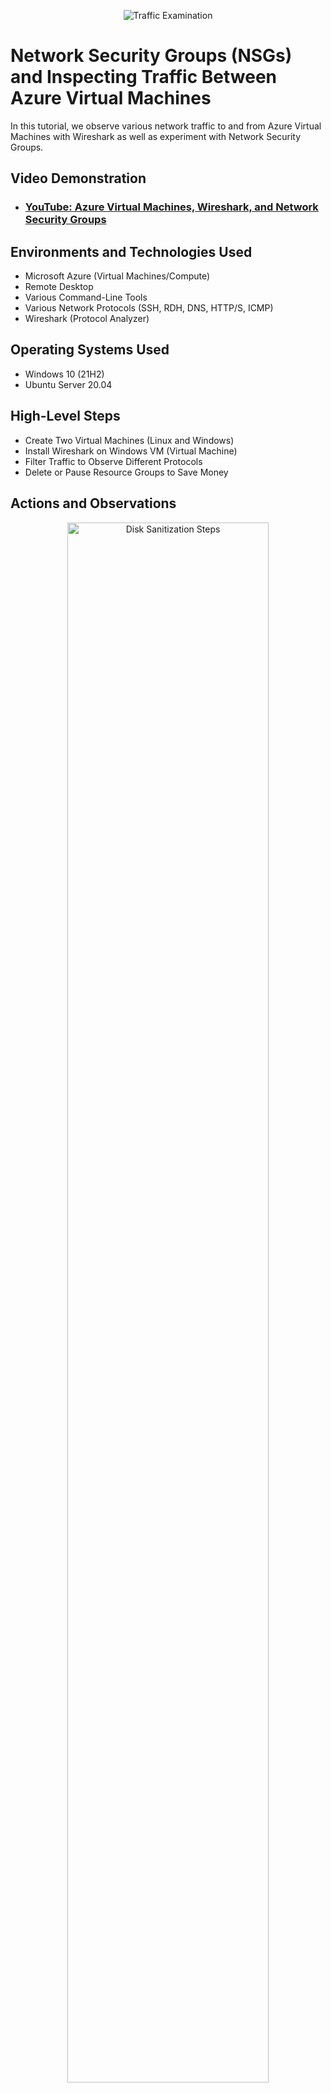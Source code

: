 <p align="center">
<img src="https://i.imgur.com/Ua7udoS.png" alt="Traffic Examination"/>
</p>

<h1>Network Security Groups (NSGs) and Inspecting Traffic Between Azure Virtual Machines</h1>
In this tutorial, we observe various network traffic to and from Azure Virtual Machines with Wireshark as well as experiment with Network Security Groups. <br />


<h2>Video Demonstration</h2>

- ### [YouTube: Azure Virtual Machines, Wireshark, and Network Security Groups](https://www.youtube.com)

<h2>Environments and Technologies Used</h2>

- Microsoft Azure (Virtual Machines/Compute)
- Remote Desktop
- Various Command-Line Tools
- Various Network Protocols (SSH, RDH, DNS, HTTP/S, ICMP)
- Wireshark (Protocol Analyzer)

<h2>Operating Systems Used </h2>

- Windows 10 (21H2)
- Ubuntu Server 20.04

<h2>High-Level Steps</h2>

- Create Two Virtual Machines (Linux and Windows)
- Install Wireshark on Windows VM (Virtual Machine)
- Filter Traffic to Observe Different Protocols
- Delete or Pause Resource Groups to Save Money

<h2>Actions and Observations</h2>

<p align="center">
<img src="https://imgur.com/VGnkLWa.png" height="80%" width="80%" alt="Disk Sanitization Steps"/>
</p>
<p>
Create a Windows 10 virtual machine in Azure (2 vcpus) following the same steps in my previous presentations. This process is simple, you just set the image to Windows 10, agree to the agreement at the bottom of the Basics tab, then let the other settings default. Then, create another virtual machine with the image of Ubuntu 20.04. Once the virtual machines are created, log into the Windows VM and navigate to Wireshark(.)org and select 'Download.'
</p>
<br />

<p align="center">
<img src="https://imgur.com/83KE2He.png" height="80%" width="80%" alt="Disk Sanitization Steps"/>
</p>
<p>
Select the 'Windows x64 Installer.'
</p>
<br />

<p align="center">
<img src="https://imgur.com/CewgKE2.png" height="80%" width="80%" alt="Disk Sanitization Steps"/>
</p>
<p>
During the set up wizard, do not install the USBPcap but proceed with the installation.
</p>
<br />

<p align="center">
<img src="https://imgur.com/MzlS2eH.png" height="80%" width="80%" alt="Disk Sanitization Steps"/>
</p>
<p>
Open Wireshark via the start menu (type this in if it does not automatically appear) and with 'Ethernet' highlighted, select start capture by pressing the shark fin under 'File' in the top left.
</p>
<br />

<p align="center">
<img src="https://imgur.com/jX8bKvA.png" height="80%" width="80%" alt="Disk Sanitization Steps"/>
</p>
<p>
This looks overwhelming, but this shows all the traffic happening on the Windows' server/system
</p>
<br />

<p align="center">
<img src="https://imgur.com/lcrzluF.png" height="80%" width="80%" alt="Disk Sanitization Steps"/>
</p>
<p>
Enter 'icmp' in the prompt to filter the traffic. You can also enter things like DNS to filter for DNS traffic, or SSH, RDH, DNS, HTTP/S, etc
</p>
<br />

<p align="center">
<img src="https://imgur.com/J32J4tH.png" height="80%" width="80%" alt="Disk Sanitization Steps"/>
</p>
<p>
Return to the Azure portal outside of the virtual machine. Expand the Linux/Ubuntu virtual machine and record the VM's Private IP Address
</p>
<br />

<p align="center">
<img src="https://imgur.com/AqzFCQX.png" height="80%" width="80%" alt="Disk Sanitization Steps"/>
</p>
<p>
Return to the Windows VM. On the start menu, open Windows PowerShell. With Wireshark open in the background to observe traffic, enter the prompt 'ping ' followed by Ubuntu's Private IP address. For me, and typically for you as well, this was 10.0.0.5, though this may vary so do not copy this as shown unless your VM's Private IP is the same as mine. Behind you while this prompt is being ran, you can see this traffic being processed
</p>
<br />

<p align="center">
<img src="https://imgur.com/Cl3Ig5q.png" height="80%" width="80%" alt="Disk Sanitization Steps"/>
</p>
<p>
Now, enter the prompt 'ipconfig /all'
</p>
<br />

<p align="center">
<img src="https://imgur.com/DyAWsWe.png" height="80%" width="80%" alt="Disk Sanitization Steps"/>
</p>
<p>
You can see how the information between both virtual machines are being shown. Every process ran over a network has information like this being communicated behind the scenes. Wireshark basically gives you the ability to visualize this 
</p>
<br />

<p align="center">
<img src="https://imgur.com/jdE78YJ.png" height="80%" width="80%" alt="Disk Sanitization Steps"/>
</p>
<p>
Now on PowerShell, enter 'ping (enter your Ubuntu's Private IP address) -t' to initiate a continuous ping
</p>
<br />

<p align="center">
<img src="https://imgur.com/1ZUzq0b.png" height="80%" width="80%" alt="Disk Sanitization Steps"/>
</p>
<p>
Return to Azure on your regular system and expand your Ubuntu's Network settings as shown above (Networking --> Network Settings). Click the 'Network security group' 
</p>
<br />

<p align="center">
<img src="https://imgur.com/z1G5p4p.png" height="80%" width="80%" alt="Disk Sanitization Steps"/>
</p>
<p>
Under settings, expand 'Inbound security rules,' then select 'Add.' Copy the settings I configured: Source = Any, Source port ranges = * (this means all or any), Destination = Any, Service = Custom, Destination port ranges = *, Protocol = the last option or 'ICMPv4, Action = Deny, and set the Priority to any number less than the current lowest number priority. Now add this
</p>
<br />

<p align="center">
<img src="https://imgur.com/PZ3EY8s.png" height="80%" width="80%" alt="Disk Sanitization Steps"/>
</p>
<p>
When you return to the Windows virtual machine and observe PowerShell and Wireshark, you can see the process begins to 'Time out.' This is because the inbound security rule was set to block out all ICMP traffic (internet control message protocol, this shows information on how data is being transferred across a network).
</p>
<br />
